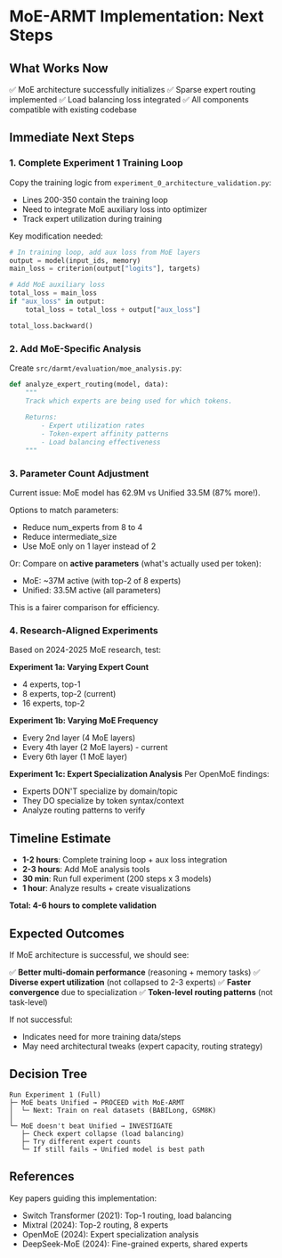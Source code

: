 # MoE-ARMT Implementation: Next Steps

## What Works Now
✅ MoE architecture successfully initializes
✅ Sparse expert routing implemented
✅ Load balancing loss integrated
✅ All components compatible with existing codebase

## Immediate Next Steps

### 1. Complete Experiment 1 Training Loop
Copy the training logic from `experiment_0_architecture_validation.py`:
- Lines 200-350 contain the training loop
- Need to integrate MoE auxiliary loss into optimizer
- Track expert utilization during training

Key modification needed:
```python
# In training loop, add aux loss from MoE layers
output = model(input_ids, memory)
main_loss = criterion(output["logits"], targets)

# Add MoE auxiliary loss
total_loss = main_loss
if "aux_loss" in output:
    total_loss = total_loss + output["aux_loss"]

total_loss.backward()
```

### 2. Add MoE-Specific Analysis

Create `src/darmt/evaluation/moe_analysis.py`:
```python
def analyze_expert_routing(model, data):
    """
    Track which experts are being used for which tokens.
    
    Returns:
        - Expert utilization rates
        - Token-expert affinity patterns  
        - Load balancing effectiveness
    """
```

### 3. Parameter Count Adjustment

Current issue: MoE model has 62.9M vs Unified 33.5M (87% more!).

Options to match parameters:
- Reduce num_experts from 8 to 4
- Reduce intermediate_size  
- Use MoE only on 1 layer instead of 2

Or: Compare on **active parameters** (what's actually used per token):
- MoE: ~37M active (with top-2 of 8 experts)
- Unified: 33.5M active (all parameters)

This is a fairer comparison for efficiency.

### 4. Research-Aligned Experiments

Based on 2024-2025 MoE research, test:

**Experiment 1a: Varying Expert Count**
- 4 experts, top-1
- 8 experts, top-2 (current)
- 16 experts, top-2

**Experiment 1b: Varying MoE Frequency**  
- Every 2nd layer (4 MoE layers)
- Every 4th layer (2 MoE layers) - current
- Every 6th layer (1 MoE layer)

**Experiment 1c: Expert Specialization Analysis**
Per OpenMoE findings:
- Experts DON'T specialize by domain/topic
- They DO specialize by token syntax/context
- Analyze routing patterns to verify

## Timeline Estimate

- **1-2 hours**: Complete training loop + aux loss integration
- **2-3 hours**: Add MoE analysis tools
- **30 min**: Run full experiment (200 steps x 3 models)
- **1 hour**: Analyze results + create visualizations

**Total: 4-6 hours to complete validation**

## Expected Outcomes

If MoE architecture is successful, we should see:

✅ **Better multi-domain performance** (reasoning + memory tasks)
✅ **Diverse expert utilization** (not collapsed to 2-3 experts)
✅ **Faster convergence** due to specialization
✅ **Token-level routing patterns** (not task-level)

If not successful:
- Indicates need for more training data/steps
- May need architectural tweaks (expert capacity, routing strategy)

## Decision Tree

```
Run Experiment 1 (Full)
├─ MoE beats Unified → PROCEED with MoE-ARMT
│  └─ Next: Train on real datasets (BABILong, GSM8K)
│
└─ MoE doesn't beat Unified → INVESTIGATE
   ├─ Check expert collapse (load balancing)
   ├─ Try different expert counts  
   └─ If still fails → Unified model is best path
```

## References

Key papers guiding this implementation:
- Switch Transformer (2021): Top-1 routing, load balancing
- Mixtral (2024): Top-2 routing, 8 experts  
- OpenMoE (2024): Expert specialization analysis
- DeepSeek-MoE (2024): Fine-grained experts, shared experts
